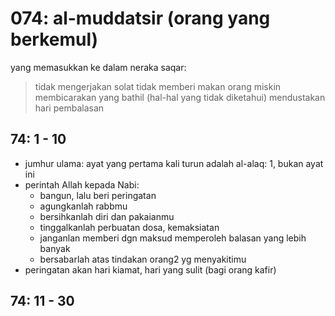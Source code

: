 # 074: al-muddatsir (orang yang berkemul)

yang memasukkan ke dalam neraka saqar:
> tidak mengerjakan solat
> tidak memberi makan orang miskin
> membicarakan yang bathil (hal-hal yang tidak diketahui)
> mendustakan hari pembalasan

## 74: 1 - 10
* jumhur ulama:
  ayat yang pertama kali turun adalah al-alaq: 1, bukan ayat ini
* perintah Allah kepada Nabi:
  * bangun, lalu beri peringatan
  * agungkanlah rabbmu
  * bersihkanlah diri dan pakaianmu
  * tinggalkanlah perbuatan dosa, kemaksiatan
  * janganlan memberi dgn maksud memperoleh balasan yang lebih banyak
  * bersabarlah atas tindakan orang2 yg menyakitimu
* peringatan akan hari kiamat, hari yang sulit (bagi orang kafir)

## 74: 11 - 30

<!-- TODO
Tafsir Ibnu Katsir 8.3.pdf
106/120
 -->
